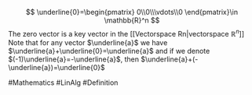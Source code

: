 $$
\underline{0}=\begin{pmatrix}
0\\0\\\vdots\\0
\end{pmatrix}\in \mathbb{R}^n
$$
The zero vector is a key vector in the [[Vectorspace Rn|vectorspace $\mathbb{R}^n$]] 
Note that for any vector $\underline{a}$ we have $\underline{a}+\underline{0}=\underline{a}$ and if we denote $(-1)\underline{a}=-\underline{a}$, then $\underline{a}+(-\underline{a})=\underline{0}$

#Mathematics #LinAlg #Definition